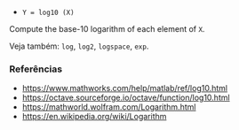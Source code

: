 * `Y = log10 (X)`

Compute the base-10 logarithm of each element of `X`.

Veja também: `log`, `log2`, `logspace`, `exp`.

### Referências

* https://www.mathworks.com/help/matlab/ref/log10.html
* https://octave.sourceforge.io/octave/function/log10.html
* https://mathworld.wolfram.com/Logarithm.html
* https://en.wikipedia.org/wiki/Logarithm
